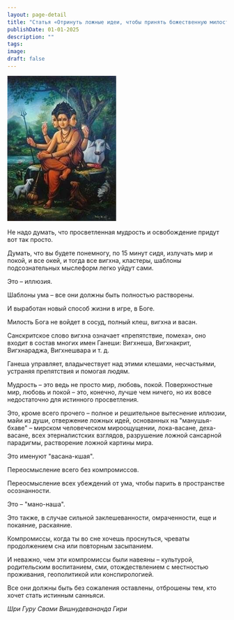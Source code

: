 ```yaml
---
layout: page-detail
title: "Статья «Отринуть ложные идеи, чтобы принять божественную милость»"
publishDate: 01-01-2025
description: ""
tags:
image:
draft: false
---
```


![Даттатрея](/upload/medialibrary/366/3668e55ccc02e642da19e86f277f561c.jpg "Шри Даттатрея")  

  
 Не надо думать, что просветленная мудрость и освобождение придут вот так просто. 

 Думать, что вы будете понемногу, по 15 минут сидя, излучать мир и покой, и все окей, и тогда все вигхна, кластеры, шаблоны подсознательных мыслеформ легко уйдут сами.

 Это – иллюзия. 

 Шаблоны ума – все они должны быть полностью растворены.

 И выработан новый способ жизни в игре, в Боге.

 Милость Бога не войдет в сосуд, полный клеш, вигхна и васан.

 Санскритское слово вигхна означает «препятствие, помеха», оно входит в состав многих имен Ганеши: Вигхнеша, Вигхнакрит, Вигхнараджа, Вигхнешвара и т. д. 

 Ганеша управляет, владычествует над этими клешами, несчастьями, устраняя препятствия и помогая людям. 

 Мудрость – это ведь не просто мир, любовь, покой. Поверхностные мир, любовь и покой – это, конечно, лучше чем ничего, но их вовсе недостаточно для истинного просветления.

 Это, кроме всего прочего – полное и решительное вытеснение иллюзии, майи из души, отвержение ложных идей, основанных на "манушья-бхаве" – мирском человеческом мироощущении, лока-васане, деха-васане, всех этерналистских взглядов, разрушение ложной сансарной парадигмы, растворение ложной картины мира.

 Это именуют "васана-кшая".

 Переосмысление всего без компромиссов.

 Переосмысление всех убеждений от ума, чтобы парить в пространстве осознанности.

 Это – "мано-наша".

 Это также, в случае сильной заклешеванности, омраченности, еще и покаяние, раскаяние. 

 Компромиссы, когда ты во сне хочешь проснуться, чреваты продолжением сна или повторным засыпанием.

 И неважно, чем эти компромиссы были навеяны – культурой, родительским воспитанием, сми, отождествлением с местностью проживания, геополитикой или конспирологией.

 Все они должны быть без сожаления оставлены, отброшены тем, кто хочет стать истинным санньяси.

  
_Шри Гуру Свами Вишнудевананда Гири_ 

  
